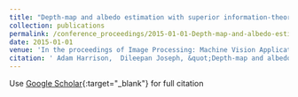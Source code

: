 ```yaml
---
title: "Depth-map and albedo estimation with superior information-theoretic performance"
collection: publications
permalink: /conference_proceedings/2015-01-01-Depth-map-and-albedo-estimation-with-superior-information-theoretic-performance
date: 2015-01-01
venue: 'In the proceedings of Image Processing: Machine Vision Applications VIII'
citation: ' Adam Harrison,  Dileepan Joseph, &quot;Depth-map and albedo estimation with superior information-theoretic performance.&quot; In the proceedings of Image Processing: Machine Vision Applications VIII, 2015.'
---
```

Use [Google Scholar](https://scholar.google.com/scholar?q=Depth+map+and+albedo+estimation+with+superior+information+theoretic+performance){:target="_blank"} for full citation